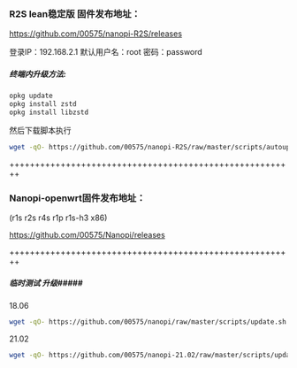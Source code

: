 ### R2S lean稳定版 固件发布地址：
https://github.com/00575/nanopi-R2S/releases

登录IP：192.168.2.1  默认用户名：root  密码：password

##### 终端内升级方法:  
```bash
opkg update
opkg install zstd
opkg install libzstd
```
然后下载脚本执行
```bash
wget -qO- https://github.com/00575/nanopi-R2S/raw/master/scripts/autoupdate.sh | sh
```

++++++++++++++++++++++++++++++++++++++++++++++++++++++++


### Nanopi-openwrt固件发布地址： 
(r1s r2s r4s r1p r1s-h3 x86)

https://github.com/00575/Nanopi/releases



++++++++++++++++++++++++++++++++++++++++++++++++++++++++


##### 临时测试 升级#####
18.06
```bash
wget -qO- https://github.com/00575/nanopi/raw/master/scripts/update.sh | sh
```
21.02
```bash
wget -qO- https://github.com/00575/nanopi-21.02/raw/master/scripts/update.sh | sh
```
